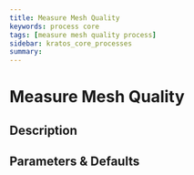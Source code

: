 ```yaml
---
title: Measure Mesh Quality
keywords: process core
tags: [measure mesh quality process]
sidebar: kratos_core_processes
summary: 
---
```


# Measure Mesh Quality

## Description

## Parameters & Defaults